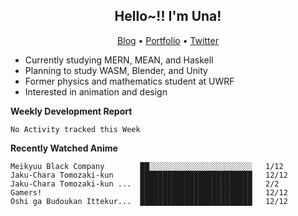 <h2 align="center">
  Hello~!! I'm Una!
</h2>

<p align="center">
  <a href="https://anarchy.website/">Blog</a> &bull;
  <a href="https://una-ada.github.io/">Portfolio</a> &bull;
  <a href="https://twitter.com/unaxiii">Twitter</a>
</p>

- Currently studying MERN, MEAN, and Haskell
- Planning to study WASM, Blender, and Unity
- Former physics and mathematics student at UWRF
- Interested in animation and design

**Weekly Development Report**

<!--START_SECTION:waka-->
```text
No Activity tracked this Week
```
<!--END_SECTION:waka-->

**Recently Watched Anime**

<!-- RECENT-ANIME:START -->

    Meikyuu Black Company        ██░░░░░░░░░░░░░░░░░░░░░░░   1/12
    Jaku-Chara Tomozaki-kun      █████████████████████████   12/12
    Jaku-Chara Tomozaki-kun ...  █████████████████████████   2/2
    Gamers!                      █████████████████████████   12/12
    Oshi ga Budoukan Ittekur...  █████████████████████████   12/12
<!-- RECENT-ANIME:END -->
